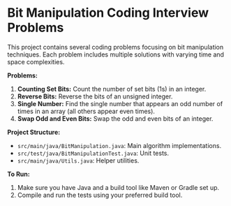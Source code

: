 # Bit Manipulation Coding Interview Problems

This project contains several coding problems focusing on bit manipulation techniques.  Each problem includes multiple solutions with varying time and space complexities.

**Problems:**

1. **Counting Set Bits:** Count the number of set bits (1s) in an integer.
2. **Reverse Bits:** Reverse the bits of an unsigned integer.
3. **Single Number:** Find the single number that appears an odd number of times in an array (all others appear even times).
4. **Swap Odd and Even Bits:** Swap the odd and even bits of an integer.


**Project Structure:**

- `src/main/java/BitManipulation.java`: Main algorithm implementations.
- `src/test/java/BitManipulationTest.java`: Unit tests.
- `src/main/java/Utils.java`: Helper utilities.


**To Run:**

1.  Make sure you have Java and a build tool like Maven or Gradle set up.
2.  Compile and run the tests using your preferred build tool.